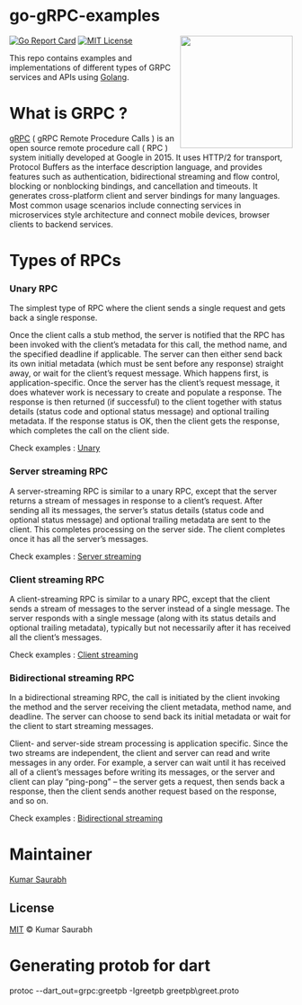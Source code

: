 # go-gRPC-examples

<img style="float: right;" width="200" src="./assets/logo.png">

[![Go Report Card](https://goreportcard.com/badge/github.com/itsksaurabh/go-grpc-examples)](https://goreportcard.com/report/github.com/itsksaurabh/go-grpc-examples)
[![MIT License](https://img.shields.io/github/license/itsksaurabh/go-grpc-examples?style=social)](./LICENSE)

This repo contains examples and implementations of different types of GRPC services and APIs using [Golang](https://golang.org/).

# What is GRPC ?

[gRPC](https://grpc.io/docs/) ( gRPC Remote Procedure Calls ) is an open source remote procedure call ( RPC ) system initially developed at Google in 2015.
It uses HTTP/2 for transport, Protocol Buffers as the interface description language, and provides features such as authentication, bidirectional streaming and flow control, blocking or nonblocking bindings, and cancellation and timeouts.
It generates cross-platform client and server bindings for many languages. Most common usage scenarios include connecting services in microservices style architecture and connect mobile devices, browser clients to backend services.

# Types of RPCs

### Unary RPC

The simplest type of RPC where the client sends a single request and gets back a single response.

Once the client calls a stub method, the server is notified that the RPC has been invoked with the client’s metadata for this call, the method name, and the specified deadline if applicable.
The server can then either send back its own initial metadata (which must be sent before any response) straight away, or wait for the client’s request message. Which happens first, is application-specific.
Once the server has the client’s request message, it does whatever work is necessary to create and populate a response. The response is then returned (if successful) to the client together with status details (status code and optional status message) and optional trailing metadata.
If the response status is OK, then the client gets the response, which completes the call on the client side.

Check examples : [Unary](./unary)

### Server streaming RPC

A server-streaming RPC is similar to a unary RPC, except that the server returns a stream of messages in response to a client’s request. After sending all its messages, the server’s status details (status code and optional status message) and optional trailing metadata are sent to the client. This completes processing on the server side. The client completes once it has all the server’s messages.

Check examples : [Server streaming](./stream/server-streaming/)

### Client streaming RPC

A client-streaming RPC is similar to a unary RPC, except that the client sends a stream of messages to the server instead of a single message. The server responds with a single message (along with its status details and optional trailing metadata), typically but not necessarily after it has received all the client’s messages.

Check examples : [Client streaming](./stream/client-streaming/)

### Bidirectional streaming RPC

In a bidirectional streaming RPC, the call is initiated by the client invoking the method and the server receiving the client metadata, method name, and deadline. The server can choose to send back its initial metadata or wait for the client to start streaming messages.

Client- and server-side stream processing is application specific. Since the two streams are independent, the client and server can read and write messages in any order. For example, a server can wait until it has received all of a client’s messages before writing its messages, or the server and client can play “ping-pong” – the server gets a request, then sends back a response, then the client sends another request based on the response, and so on.

Check examples : [Bidirectional streaming](./stream/bi-directional-streaming/)

# Maintainer

[Kumar Saurabh](https://in.linkedin.com/in/itsksaurabh)

## License

[MIT](LICENSE) © Kumar Saurabh

# Generating protob for dart

protoc --dart_out=grpc:greetpb -Igreetpb greetpb\greet.proto
